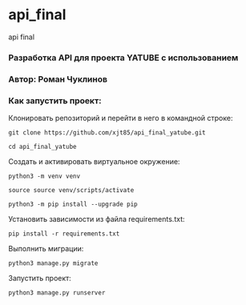 # api_final
api final

### Разработка API для проекта YATUBE с использованием
### Автор: Роман Чуклинов

### Как запустить проект:

Клонировать репозиторий и перейти в него в командной строке:

```
git clone https://github.com/xjt85/api_final_yatube.git
```

```
cd api_final_yatube
```

Cоздать и активировать виртуальное окружение:

```
python3 -m venv venv
```

```
source source venv/scripts/activate
```

```
python3 -m pip install --upgrade pip
```

Установить зависимости из файла requirements.txt:

```
pip install -r requirements.txt
```

Выполнить миграции:

```
python3 manage.py migrate
```

Запустить проект:

```
python3 manage.py runserver
```
